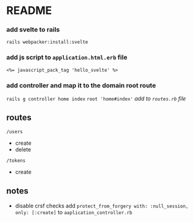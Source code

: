 # README

### add svelte to rails
`rails webpacker:install:svelte`
### add js script to `application.html.erb` file
`<%= javascript_pack_tag 'hello_svelte' %>`
### add controller and map it to the domain root route
`rails g controller home index`
`root 'home#index'` _add to `routes.rb` file_

## routes
`/users`
- create
- delete

`/tokens`
- create


## notes 
- disable crsf checks
add `protect_from_forgery with: :null_session, only: [:create]` to `aaplication_controller.rb`
